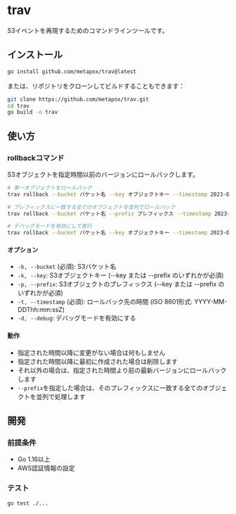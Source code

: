 # trav

S3イベントを再現するためのコマンドラインツールです。

## インストール

```bash
go install github.com/metapox/trav@latest
```

または、リポジトリをクローンしてビルドすることもできます：

```bash
git clone https://github.com/metapox/trav.git
cd trav
go build -o trav
```

## 使い方

### rollbackコマンド

S3オブジェクトを指定時間以前のバージョンにロールバックします。

```bash
# 単一オブジェクトをロールバック
trav rollback --bucket バケット名 --key オブジェクトキー --timestamp 2023-01-01T12:00:00Z

# プレフィックスに一致する全てのオブジェクトを並列でロールバック
trav rollback --bucket バケット名 --prefix プレフィックス --timestamp 2023-01-01T12:00:00Z

# デバッグモードを有効にして実行
trav rollback --bucket バケット名 --key オブジェクトキー --timestamp 2023-01-01T12:00:00Z --debug
```

#### オプション

- `-b, --bucket` (必須): S3バケット名
- `-k, --key`: S3オブジェクトキー (--key または --prefix のいずれかが必須)
- `-p, --prefix`: S3オブジェクトのプレフィックス (--key または --prefix のいずれかが必須)
- `-t, --timestamp` (必須): ロールバック先の時間 (ISO 8601形式: YYYY-MM-DDThh:mm:ssZ)
- `-d, --debug`: デバッグモードを有効にする

#### 動作

- 指定された時間以降に変更がない場合は何もしません
- 指定された時間以降に最初に作成された場合は削除します
- それ以外の場合は、指定された時間より前の最新バージョンにロールバックします
- `--prefix`を指定した場合は、そのプレフィックスに一致する全てのオブジェクトを並列で処理します

## 開発

### 前提条件

- Go 1.16以上
- AWS認証情報の設定

### テスト

```bash
go test ./...
```
